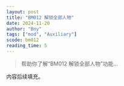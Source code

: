```yaml
---
layout: post
title: "BM012 解锁全部人物"
date: 2024-11-20
author: "Bny"
tags: ["mod", "Auxiliary"]
scode: bm012
reading_time: 5
---
```


> 帮助你了解“BM012 解锁全部人物”功能...

内容后续填充。
